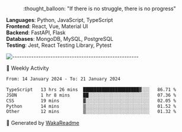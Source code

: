 <p align="center"> 
  :thought_balloon: "If there is no struggle, there is no progress"
</p>

<p align="left">
  <strong>Languages</strong>: Python, JavaScript, TypeScript<br>
  <strong>Frontend</strong>: React, Vue, Material UI<br>
  <strong>Backend</strong>: FastAPI, Flask<br>
  <strong>Databases</strong>: MongoDB, MySQL, PostgreSQL<br>
  <strong>Testing</strong>: Jest, React Testing Library, Pytest<br>
</p>

![-----------------------------------------------------](https://raw.githubusercontent.com/andreasbm/readme/master/assets/lines/vintage.png)

🎯 Weekly Activity

<!--START_SECTION:waka-->

```txt
From: 14 January 2024 - To: 21 January 2024

TypeScript   13 hrs 26 mins  █████████████████████▓░░░   86.71 %
JSON         1 hr 8 mins     ██░░░░░░░░░░░░░░░░░░░░░░░   07.36 %
CSS          19 mins         ▓░░░░░░░░░░░░░░░░░░░░░░░░   02.05 %
Python       14 mins         ▒░░░░░░░░░░░░░░░░░░░░░░░░   01.52 %
Other        12 mins         ▒░░░░░░░░░░░░░░░░░░░░░░░░   01.32 %
```

<!--END_SECTION:waka-->


🚀 Generated by [WakaReadme](https://github.com/athul/waka-readme)
